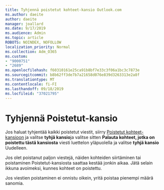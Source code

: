 ```yaml
---
title: Tyhjennä poistetut kohteet-kansio Outlook.com
ms.author: daeite
author: daeite
manager: joallard
ms.date: 9/17/2019
ms.audience: Admin
ms.topic: article
ROBOTS: NOINDEX, NOFOLLOW
localization_priority: Normal
ms.collection: Adm_O365
ms.custom:
- "9000751"
- "2689"
ms.openlocfilehash: f60310161e25ca91b8bf7e33c3f06a1bc3c7873e
ms.sourcegitcommit: b8b62ff3de7b7a21658d076e839d3263313e2a8f
ms.translationtype: MT
ms.contentlocale: fi-FI
ms.lasthandoff: 09/18/2019
ms.locfileid: "37021795"
---
```

# <a name="empty-the-deleted-items-folder"></a>Tyhjennä Poistetut-kansio

Jos haluat tyhjentää kaikki poistetut viestit, siirry [Poistetut kohteet-kansioon](https://outlook.live.com/mail/deleteditems) ja valitse **tyhjä kansio**ja valitse sitten **Palauta kohteet, jotka on poistettu tästä kansiosta** viesti luettelon yläpuolella ja valitse **tyhjä kansio**   Uudelleen.

Jos olet poistanut paljon viestejä, näiden kohteiden siirtäminen tai poistaminen Poistetut-kansiosta saattaa kestää jonkin aikaa. Jätä selain ikkuna avoimeksi, kunnes kohteet on poistettu.

Jos viestien poistaminen ei onnistu oikein, yritä poistaa pienempi määrä sanomia.
